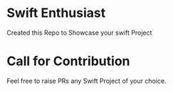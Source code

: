 # Swift Enthusiast
Created this Repo to Showcase your swift Project
# Call for Contribution
Feel free to raise PRs  any Swift Project of your choice.
